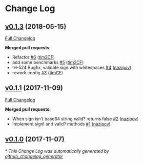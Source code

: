 # Change Log

## [v0.1.3](https://github.com/coingaming/hm-crypto/tree/v0.1.3) (2018-05-15)
[Full Changelog](https://github.com/coingaming/hm-crypto/compare/v0.1.1...v0.1.3)

**Merged pull requests:**

- Refactor [\#6](https://github.com/coingaming/hm-crypto/pull/6) ([tim2CF](https://github.com/tim2CF))
- add some benchmarks [\#5](https://github.com/coingaming/hm-crypto/pull/5) ([tim2CF](https://github.com/tim2CF))
- IH-524 Bugfix, validate sign with whitespaces [\#4](https://github.com/coingaming/hm-crypto/pull/4) ([nazipov](https://github.com/nazipov))
- rework config [\#3](https://github.com/coingaming/hm-crypto/pull/3) ([timCF](https://github.com/timCF))

## [v0.1.1](https://github.com/coingaming/hm-crypto/tree/v0.1.1) (2017-11-09)
[Full Changelog](https://github.com/coingaming/hm-crypto/compare/v0.1.0...v0.1.1)

**Merged pull requests:**

- When sign isn't base64 string valid? returns false [\#2](https://github.com/coingaming/hm-crypto/pull/2) ([nazipov](https://github.com/nazipov))
- Implement sign! and valid? methods [\#1](https://github.com/coingaming/hm-crypto/pull/1) ([nazipov](https://github.com/nazipov))

## [v0.1.0](https://github.com/coingaming/hm-crypto/tree/v0.1.0) (2017-11-07)


\* *This Change Log was automatically generated by [github_changelog_generator](https://github.com/skywinder/Github-Changelog-Generator)*
